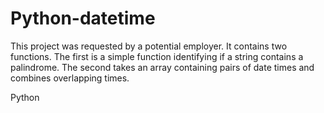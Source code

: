 # Python-datetime

This project was requested by a potential employer. It contains two functions. The first is a simple function identifying if a string contains a palindrome. The second takes an array containing pairs of date times and combines overlapping times. 

Python